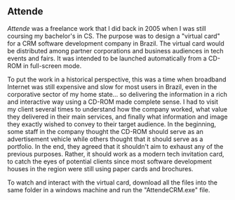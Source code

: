 ## Attende
_Attende_ was a freelance work that I did back in 2005 when I was still coursing my bachelor's in CS. The purpose was to design a "virtual card" for a CRM software development company in Brazil. The virtual card would be distributed among partner corporations and business audiences in tech events and fairs. It was intended to be launched automatically from a CD-ROM in full-screen mode.

To put the work in a historical perspective, this was a time when broadband Internet was still expensive and slow for most users in Brazil, even in the corporative sector of my home state... so delivering the information in a rich and interactive way using a CD-ROM made complete sense. I had to visit my client several times to understand how the company worked, what value they delivered in their main services, and finally what information and image they exactly wished to convey to their target audience. In the beginning, some staff in the company thought the CD-ROM should serve as an advertisement vehicle while others thought that it should serve as a portfolio. In the end, they agreed that it shouldn't aim to exhaust any of the previous purposes. Rather, it should work as a modern tech invitation card, to catch the eyes of potential clients since most software development houses in the region were still using paper cards and brochures.

To watch and interact with the virtual card, download all the files into the same folder in a windows machine and run the "AttendeCRM.exe" file.
